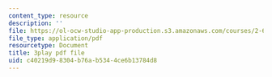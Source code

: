 ```yaml
---
content_type: resource
description: ''
file: https://ol-ocw-studio-app-production.s3.amazonaws.com/courses/2-627-fundamentals-of-photovoltaics-fall-2013/c40219d98304b76ab5344ce6b13784d8_qIJx2PRGKqw.pdf
file_type: application/pdf
resourcetype: Document
title: 3play pdf file
uid: c40219d9-8304-b76a-b534-4ce6b13784d8
---
```

